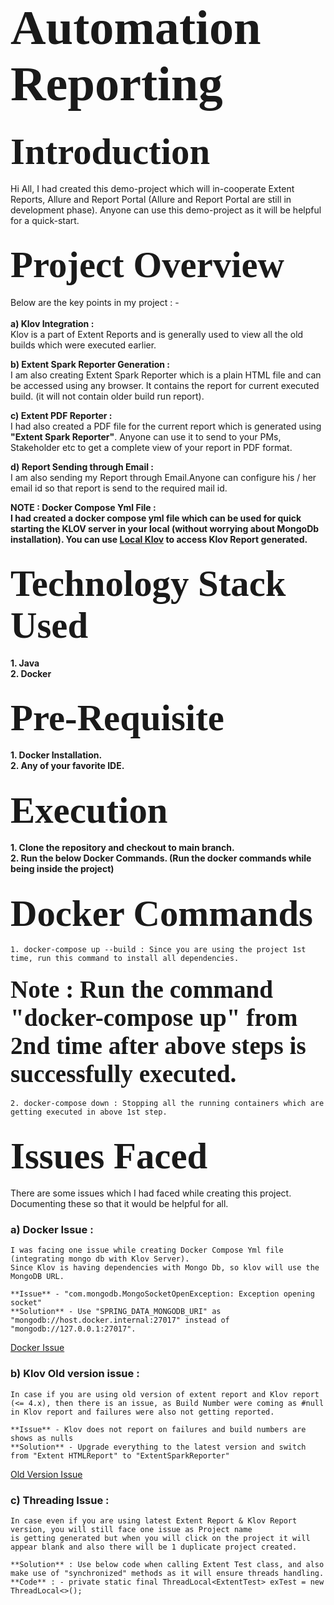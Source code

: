 # <span style="font-family: Calibri; font-size: 2.8em;"> Automation Reporting </span>

## <span style="font-family: Calibri; font-size: 2.8em;"> Introduction </span>
Hi All, I had created this demo-project which will in-cooperate Extent Reports, Allure and Report Portal (Allure and Report Portal are still in development phase). 
Anyone can use this demo-project as it will be helpful for a quick-start.
    
## <span style="font-family: Calibri; font-size: 2.8em;"> Project Overview </span>
Below are the key points in my project : - <br><br>
**a) Klov Integration :** <br>
    Klov is a part of Extent Reports and is generally used to view all the old builds which were executed earlier.<br>

**b) Extent Spark Reporter Generation :** <br>
I am also creating Extent Spark Reporter which is a plain HTML file and can be accessed using any browser. It contains the report for current executed build. (it will not contain older build run report).<br>

**c) Extent PDF Reporter :** <br>
I had also created a PDF file for the current report which is generated using **"Extent Spark Reporter"**. Anyone can use it to send to your PMs, Stakeholder etc to get a complete view of your report in PDF format. <br>

**d) Report Sending through Email :** <br> 
I am also sending my Report through Email.Anyone can configure his / her email id so that report is send to the required mail id.<br>

**NOTE : Docker Compose Yml File : <br> 
I had created a docker compose yml file which can be used for quick starting the KLOV server in your local (without worrying about MongoDb installation).
You can use [Local Klov](localhost:80) to access Klov Report generated.** <br>

## <span style="font-family: Calibri; font-size: 2.8em;"> Technology Stack Used </span>
**1. Java** <br>
**2. Docker** <br>

## <span style="font-family: Calibri; font-size: 2.8em;"> Pre-Requisite </span>
**1. Docker Installation.** <br>
**2. Any of your favorite IDE.** <br>

## <span style="font-family: Calibri; font-size: 2.8em;"> Execution </span>
**1. Clone the repository and checkout to main branch.** <br>
**2. Run the below Docker Commands. (Run the docker commands while being inside the project)** <br>

## <span style="font-family: Calibri; font-size: 2.8em;"> Docker Commands </span>

    1. docker-compose up --build : Since you are using the project 1st time, run this command to install all dependencies.

#### <span style="font-family: Calibri; font-size: 2.8em;"> Note : Run the command "docker-compose up" from 2nd time after above steps is successfully executed. </span>

    2. docker-compose down : Stopping all the running containers which are getting executed in above 1st step.

## <span style="font-family: Calibri; font-size: 2.8em;"> Issues Faced </span>
There are some issues which I had faced while creating this project. Documenting these so that it would be helpful for all.
    
### a) Docker Issue : 
    I was facing one issue while creating Docker Compose Yml file (integrating mongo db with Klov Server).
    Since Klov is having dependencies with Mongo Db, so klov will use the MongoDB URL.
    
    **Issue** - "com.mongodb.MongoSocketOpenException: Exception opening socket"
    **Solution** - Use "SPRING_DATA_MONGODB_URI" as "mongodb://host.docker.internal:27017" instead of "mongodb://127.0.0.1:27017".

[Docker Issue](https://github.com/extent-framework/klov/issues/66)

### b) Klov Old version issue : 
    In case if you are using old version of extent report and Klov report (<= 4.x), then there is an issue, as Build Number were coming as #null
    in Klov report and failures were also not getting reported.

    **Issue** - Klov does not report on failures and build numbers are shows as nulls
    **Solution** - Upgrade everything to the latest version and switch from "Extent HTMLReport" to "ExtentSparkReporter"

[Old Version Issue](https://github.com/extent-framework/klov/issues/67)

### c) Threading Issue :
    In case even if you are using latest Extent Report & Klov Report version, you will still face one issue as Project name 
    is getting generated but when you will click on the project it will appear blank and also there will be 1 duplicate project created.
        
    **Solution** : Use below code when calling Extent Test class, and also make use of "synchronized" methods as it will ensure threads handling.
    **Code** : - private static final ThreadLocal<ExtentTest> exTest = new ThreadLocal<>();